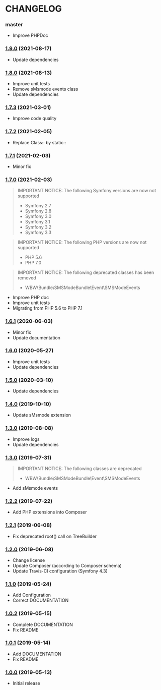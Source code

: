 CHANGELOG
=========

### master

- Improve PHPDoc

### [1.9.0](https://github.com/webeweb/smsmode-bundle/tree/v1.9.0) (2021-08-17)

- Update dependencies

### [1.8.0](https://github.com/webeweb/smsmode-bundle/tree/v1.8.0) (2021-08-13)

- Improve unit tests
- Remove sMsmode events class
- Update dependencies

### [1.7.3](https://github.com/webeweb/smsmode-bundle/tree/v1.7.3) (2021-03-01)

- Improve code quality

### [1.7.2](https://github.com/webeweb/smsmode-bundle/tree/v1.7.2) (2021-02-05)

- Replace Class:: by static::

### [1.7.1](https://github.com/webeweb/smsmode-bundle/tree/v1.7.1) (2021-02-03)

- Minor fix

### [1.7.0](https://github.com/webeweb/smsmode-bundle/tree/v1.7.0) (2021-02-03)

> IMPORTANT NOTICE: The following Symfony versions are now not supported
> - Symfony 2.7
> - Symfony 2.8
> - Symfony 3.0
> - Symfony 3.1
> - Symfony 3.2
> - Symfony 3.3

> IMPORTANT NOTICE: The following PHP versions are now not supported
> - PHP 5.6
> - PHP 7.0

> IMPORTANT NOTICE: The following deprecated classes has been removed
> - WBW\Bundle\SMSModeBundle\Event\SMSModeEvents

- Improve PHP doc
- Improve unit tests
- Migrating from PHP 5.6 to PHP 7.1

### [1.6.1](https://github.com/webeweb/smsmode-bundle/tree/v1.6.1) (2020-06-03)

- Minor fix
- Update documentation

### [1.6.0](https://github.com/webeweb/smsmode-bundle/tree/v1.6.0) (2020-05-27)

- Improve unit tests
- Update dependencies

### [1.5.0](https://github.com/webeweb/smsmode-bundle/tree/v1.5.0) (2020-03-10)

- Update dependencies

### [1.4.0](https://github.com/webeweb/smsmode-bundle/tree/v1.4.0) (2019-10-10)

- Update sMsmode extension

### [1.3.0](https://github.com/webeweb/smsmode-bundle/tree/v1.3.0) (2019-08-08)

- Improve logs
- Update dependencies

### [1.3.0](https://github.com/webeweb/smsmode-bundle/tree/v1.3.0) (2019-07-31)

> IMPORTANT NOTICE: The following classes are deprecated
>
> - WBW\Bundle\SMSModeBundle\Event\SMSModeEvents

- Add sMsmode events

### [1.2.2](https://github.com/webeweb/smsmode-bundle/tree/v1.2.2) (2019-07-22)

- Add PHP extensions into Composer

### [1.2.1](https://github.com/webeweb/smsmode-bundle/tree/v1.2.1) (2019-06-08)

- Fix deprecated root() call on TreeBuilder

### [1.2.0](https://github.com/webeweb/smsmode-bundle/tree/v1.2.0) (2019-06-08)

- Change license
- Update Composer (according to Composer schema)
- Update Travis-CI configuration (Symfony 4.3)

### [1.1.0](https://github.com/webeweb/smsmode-bundle/tree/v1.1.0) (2019-05-24)

- Add Configuration
- Correct DOCUMENTATION

### [1.0.2](https://github.com/webeweb/smsmode-bundle/tree/v1.0.2) (2019-05-15)

- Complete DOCUMENTATION
- Fix README

### [1.0.1](https://github.com/webeweb/smsmode-bundle/tree/v1.0.1) (2019-05-14)

- Add DOCUMENTATION
- Fix README

### [1.0.0](https://github.com/webeweb/smsmode-bundle/tree/v1.0.0) (2019-05-13)

- Initial release
